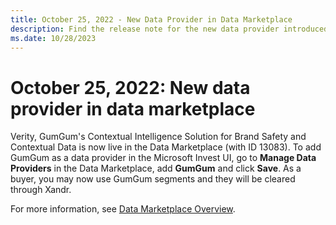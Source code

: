 ```yaml
---
title: October 25, 2022 - New Data Provider in Data Marketplace
description: Find the release note for the new data provider introduced in the data marketplace - GumGum.
ms.date: 10/28/2023
---
```


# October 25, 2022: New data provider in data marketplace

Verity, GumGum's Contextual Intelligence Solution for Brand Safety and Contextual Data is now live in the Data Marketplace (with ID 13083). To add GumGum as a data provider in the Microsoft Invest UI, go to **Manage Data Providers** in the Data Marketplace, add **GumGum** and click **Save**. As a buyer, you may now use GumGum segments and they will be cleared through Xandr.

For more information, see [Data Marketplace Overview](data-marketplace-overview.md).
